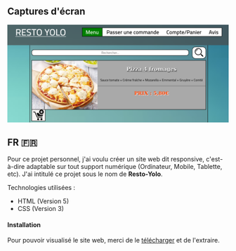 ## Captures d'écran

![Image 000](Screenshoots/Image000.png)

## FR :fr:

Pour ce projet personnel, j'ai voulu créer un site web dit responsive, c'est-à-dire adaptable sur tout support numérique (Ordinateur, Mobile, Tablette,  etc).
J'ai intitulé ce projet sous le nom de **Resto-Yolo**.

Technologies utilisées :

* HTML (Version 5)
* CSS  (Version 3)

#### Installation

Pour pouvoir visualisé le site web, merci de le [télécharger](https://github.com/KingTT4/Resto-Yolo/releases/tag/v1.0) et de l'extraire.
